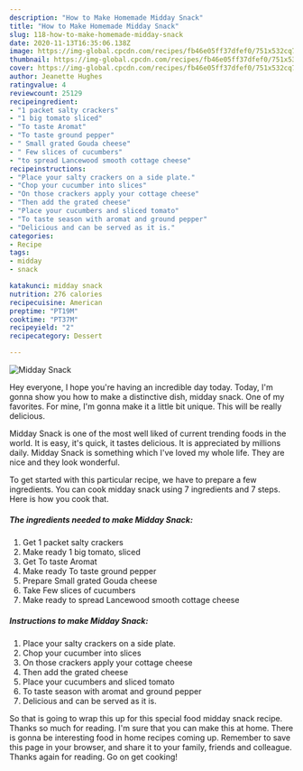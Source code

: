 ```yaml
---
description: "How to Make Homemade Midday Snack"
title: "How to Make Homemade Midday Snack"
slug: 118-how-to-make-homemade-midday-snack
date: 2020-11-13T16:35:06.138Z
image: https://img-global.cpcdn.com/recipes/fb46e05ff37dfef0/751x532cq70/midday-snack-recipe-main-photo.jpg
thumbnail: https://img-global.cpcdn.com/recipes/fb46e05ff37dfef0/751x532cq70/midday-snack-recipe-main-photo.jpg
cover: https://img-global.cpcdn.com/recipes/fb46e05ff37dfef0/751x532cq70/midday-snack-recipe-main-photo.jpg
author: Jeanette Hughes
ratingvalue: 4
reviewcount: 25129
recipeingredient:
- "1 packet salty crackers"
- "1 big tomato sliced"
- "To taste Aromat"
- "To taste ground pepper"
- " Small grated Gouda cheese"
- " Few slices of cucumbers"
- "to spread Lancewood smooth cottage cheese"
recipeinstructions:
- "Place your salty crackers on a side plate."
- "Chop your cucumber into slices"
- "On those crackers apply your cottage cheese"
- "Then add the grated cheese"
- "Place your cucumbers and sliced tomato"
- "To taste season with aromat and ground pepper"
- "Delicious and can be served as it is."
categories:
- Recipe
tags:
- midday
- snack

katakunci: midday snack 
nutrition: 276 calories
recipecuisine: American
preptime: "PT19M"
cooktime: "PT37M"
recipeyield: "2"
recipecategory: Dessert

---
```



![Midday Snack](https://img-global.cpcdn.com/recipes/fb46e05ff37dfef0/751x532cq70/midday-snack-recipe-main-photo.jpg)

Hey everyone, I hope you're having an incredible day today. Today, I'm gonna show you how to make a distinctive dish, midday snack. One of my favorites. For mine, I'm gonna make it a little bit unique. This will be really delicious.



Midday Snack is one of the most well liked of current trending foods in the world. It is easy, it's quick, it tastes delicious. It is appreciated by millions daily. Midday Snack is something which I've loved my whole life. They are nice and they look wonderful.


To get started with this particular recipe, we have to prepare a few ingredients. You can cook midday snack using 7 ingredients and 7 steps. Here is how you cook that.

<!--inarticleads1-->

##### The ingredients needed to make Midday Snack:

1. Get 1 packet salty crackers
1. Make ready 1 big tomato, sliced
1. Get To taste Aromat
1. Make ready To taste ground pepper
1. Prepare  Small grated Gouda cheese
1. Take  Few slices of cucumbers
1. Make ready to spread Lancewood smooth cottage cheese




<!--inarticleads2-->

##### Instructions to make Midday Snack:

1. Place your salty crackers on a side plate.
1. Chop your cucumber into slices
1. On those crackers apply your cottage cheese
1. Then add the grated cheese
1. Place your cucumbers and sliced tomato
1. To taste season with aromat and ground pepper
1. Delicious and can be served as it is.




So that is going to wrap this up for this special food midday snack recipe. Thanks so much for reading. I'm sure that you can make this at home. There is gonna be interesting food in home recipes coming up. Remember to save this page in your browser, and share it to your family, friends and colleague. Thanks again for reading. Go on get cooking!

